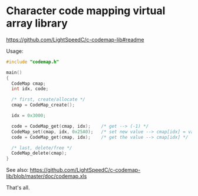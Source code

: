 Character code mapping virtual array library
====

https://github.com/LightSpeedC/c-codemap-lib#readme


Usage:

```c
#include "codemap.h"

main()
{
  CodeMap cmap;
  int idx, code;

  /* first, create/allocate */
  cmap = CodeMap_create();

  idx = 0x3000;

  code = CodeMap_get(cmap, idx);    /* get --> (-1) */
  CodeMap_set(cmap, idx, 0x25A0);   /* set new value --> cmap[idx] = val */
  code = CodeMap_get(cmap, idx);    /* get the value --> cmap[idx] */

  /* last, delete/free */
  CodeMap_delete(cmap);
}
```

See also: https://github.com/LightSpeedC/c-codemap-lib/blob/master/doc/codemap.xls

That's all.

